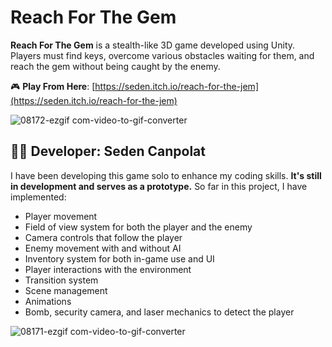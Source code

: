# Reach For The Gem

**Reach For The Gem** is a stealth-like 3D game developed using Unity.  
Players must find keys, overcome various obstacles waiting for them, and reach the gem without being caught by the enemy.

🎮 **Play From Here**: [https://seden.itch.io/reach-for-the-jem](https://seden.itch.io/reach-for-the-jem)

![08172-ezgif com-video-to-gif-converter](https://github.com/user-attachments/assets/bf5490ac-f0db-4d36-93a3-835001acd25b)

## 👨‍💻 Developer: Seden Canpolat

I have been developing this game solo to enhance my coding skills. **It's still in development and serves as a prototype.** So far in this project, I have implemented:

- Player movement  
- Field of view system for both the player and the enemy  
- Camera controls that follow the player  
- Enemy movement with and without AI  
- Inventory system for both in-game use and UI  
- Player interactions with the environment  
- Transition system  
- Scene management  
- Animations  
- Bomb, security camera, and laser mechanics to detect the player

  
![08171-ezgif com-video-to-gif-converter](https://github.com/user-attachments/assets/5ccd47ef-3f0f-486d-b3c0-c12f58ecbf6c)
